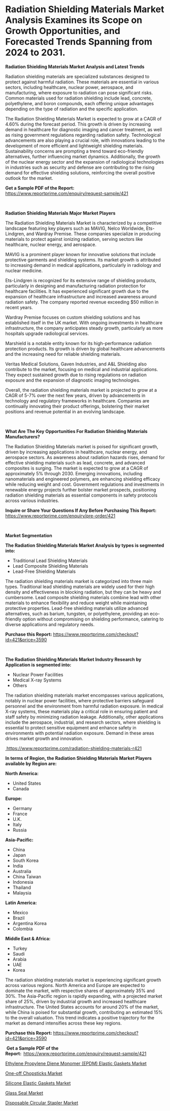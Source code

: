 <p><h1>Radiation Shielding Materials Market Analysis Examines its Scope on Growth Opportunities, and Forecasted Trends Spanning from 2024 to 2031.</h1></p><p><strong>Radiation Shielding Materials Market Analysis and Latest Trends</strong></p>
<p><p>Radiation shielding materials are specialized substances designed to protect against harmful radiation. These materials are essential in various sectors, including healthcare, nuclear power, aerospace, and manufacturing, where exposure to radiation can pose significant risks. Common materials used for radiation shielding include lead, concrete, polyethylene, and boron compounds, each offering unique advantages depending on the type of radiation and the specific application.</p><p>The Radiation Shielding Materials Market is expected to grow at a CAGR of 4.60% during the forecast period. This growth is driven by increasing demand in healthcare for diagnostic imaging and cancer treatment, as well as rising government regulations regarding radiation safety. Technological advancements are also playing a crucial role, with innovations leading to the development of more efficient and lightweight shielding materials. Sustainability concerns are prompting a trend toward eco-friendly alternatives, further influencing market dynamics. Additionally, the growth of the nuclear energy sector and the expansion of radiological technologies in industries such as security and defense are contributing to the rising demand for effective shielding solutions, reinforcing the overall positive outlook for the market.</p></p>
<p><strong>Get a Sample PDF of the Report:&nbsp;</strong> <a href="https://www.reportprime.com/enquiry/request-sample/421">https://www.reportprime.com/enquiry/request-sample/421</a></p>
<p>&nbsp;</p>
<p><strong>Radiation Shielding Materials Major Market Players</strong></p>
<p><p>The Radiation Shielding Materials Market is characterized by a competitive landscape featuring key players such as MAVIG, Nelco Worldwide, Ets-Lindgren, and Wardray Premise. These companies specialize in producing materials to protect against ionizing radiation, serving sectors like healthcare, nuclear energy, and aerospace.</p><p>MAVIG is a prominent player known for innovative solutions that include protective garments and shielding systems. Its market growth is attributed to increasing demand in medical applications, particularly in radiology and nuclear medicine. </p><p>Ets-Lindgren is recognized for its extensive range of shielding products, particularly in designing and manufacturing radiation protection for healthcare facilities. It has experienced significant growth due to the expansion of healthcare infrastructure and increased awareness around radiation safety. The company reported revenue exceeding $50 million in recent years.</p><p>Wardray Premise focuses on custom shielding solutions and has established itself in the UK market. With ongoing investments in healthcare infrastructure, the company anticipates steady growth, particularly as more hospitals upgrade radiological services.</p><p>Marshield is a notable entity known for its high-performance radiation protection products. Its growth is driven by global healthcare advancements and the increasing need for reliable shielding materials.</p><p>Veritas Medical Solutions, Gaven Industries, and A&L Shielding also contribute to the market, focusing on medical and industrial applications. They expect sustained growth due to rising regulations on radiation exposure and the expansion of diagnostic imaging technologies.</p><p>Overall, the radiation shielding materials market is projected to grow at a CAGR of 5-7% over the next few years, driven by advancements in technology and regulatory frameworks in healthcare. Companies are continually innovating their product offerings, bolstering their market positions and revenue potential in an evolving landscape.</p></p>
<p>&nbsp;</p>
<p><strong>What Are The Key Opportunities For Radiation Shielding Materials Manufacturers?</strong></p>
<p><p>The Radiation Shielding Materials market is poised for significant growth, driven by increasing applications in healthcare, nuclear energy, and aerospace sectors. As awareness about radiation hazards rises, demand for effective shielding materials such as lead, concrete, and advanced composites is surging. The market is expected to grow at a CAGR of approximately 5% through 2030. Emerging innovations, including nanomaterials and engineered polymers, are enhancing shielding efficacy while reducing weight and cost. Government regulations and investments in renewable energy projects further bolster market prospects, positioning radiation shielding materials as essential components in safety protocols across various industries.</p></p>
<p><strong>Inquire or Share Your Questions If Any Before Purchasing This Report:</strong> <a href="https://www.reportprime.com/enquiry/pre-order/421">https://www.reportprime.com/enquiry/pre-order/421</a></p>
<p>&nbsp;</p>
<p><strong>Market Segmentation</strong></p>
<p><strong>The Radiation Shielding Materials Market Analysis by types is segmented into:</strong></p>
<p><ul><li>Traditional Lead Shielding Materials</li><li>Lead Composite Shielding Materials</li><li>Lead-Free Shielding Materials</li></ul></p>
<p><p>The radiation shielding materials market is categorized into three main types. Traditional lead shielding materials are widely used for their high density and effectiveness in blocking radiation, but they can be heavy and cumbersome. Lead composite shielding materials combine lead with other materials to enhance flexibility and reduce weight while maintaining protective properties. Lead-free shielding materials utilize advanced alternatives, such as barium, tungsten, or polyethylene, providing an eco-friendly option without compromising on shielding performance, catering to diverse applications and regulatory needs.</p></p>
<p><strong>Purchase this Report:&nbsp;</strong><a href="https://www.reportprime.com/checkout?id=421&price=3590">https://www.reportprime.com/checkout?id=421&price=3590</a></p>
<p>&nbsp;</p>
<p><strong>The Radiation Shielding Materials Market Industry Research by Application is segmented into:</strong></p>
<p><ul><li>Nuclear Power Facilities</li><li>Medical X-ray Systems</li><li>Others</li></ul></p>
<p><p>The radiation shielding materials market encompasses various applications, notably in nuclear power facilities, where protective barriers safeguard personnel and the environment from harmful radiation exposure. In medical X-ray systems, these materials play a critical role in ensuring patient and staff safety by minimizing radiation leakage. Additionally, other applications include the aerospace, industrial, and research sectors, where shielding is essential to protect sensitive equipment and enhance safety in environments with potential radiation exposure. Demand in these areas drives market growth and innovation.</p></p>
<p><a href="https://www.reportprime.com/radiation-shielding-materials-r421">&nbsp;https://www.reportprime.com/radiation-shielding-materials-r421</a></p>
<p><strong>In terms of Region, the Radiation Shielding Materials Market Players available by Region are:</strong></p>
<p>
    <p> <strong> North America: </strong>
        <ul>
            <li>United States</li>
            <li>Canada</li>
        </ul>
        </p> 
    <p> <strong> Europe: </strong>
        <ul>
            <li>Germany</li>
            <li>France</li>
            <li>U.K.</li>
            <li>Italy</li>
            <li>Russia</li>
        </ul>
        </p> 
    <p> <strong> Asia-Pacific: </strong>
        <ul>
            <li>China</li>
            <li>Japan</li>
            <li>South Korea</li>
            <li>India</li>
            <li>Australia</li>
            <li>China Taiwan</li>
            <li>Indonesia</li>
            <li>Thailand</li>
            <li>Malaysia</li>
        </ul>
        </p> 
    <p> <strong> Latin America: </strong>
        <ul>
            <li>Mexico</li>
            <li>Brazil</li>
            <li>Argentina Korea</li>
            <li>Colombia</li>
        </ul>
        </p> 
    <p> <strong> Middle East & Africa: </strong>
        <ul>
            <li>Turkey</li>
            <li>Saudi</li>
            <li>Arabia</li>
            <li>UAE</li>
            <li>Korea</li>
        </ul>
    </p>
    </p>
<p><p>The radiation shielding materials market is experiencing significant growth across various regions. North America and Europe are expected to dominate the market, with respective shares of approximately 35% and 30%. The Asia-Pacific region is rapidly expanding, with a projected market share of 25%, driven by industrial growth and increased healthcare infrastructure. The United States accounts for around 20% of the market, while China is poised for substantial growth, contributing an estimated 15% to the overall valuation. This trend indicates a positive trajectory for the market as demand intensifies across these key regions.</p></p>
<p><strong>Purchase this Report: </strong><a href="https://www.reportprime.com/checkout?id=421&price=3590">https://www.reportprime.com/checkout?id=421&price=3590</a></p>
<p>&nbsp;<strong>Get a Sample PDF of the Report:&nbsp;&nbsp;</strong><a href="https://www.reportprime.com/enquiry/request-sample/421">https://www.reportprime.com/enquiry/request-sample/421</a></p>
<p><strong></strong></p>
<p><p><a href="https://issuu.com/reportprime-2/docs/ethylene-propylene-diene-monomer-ep_55140f5642c082">Ethylene Propylene Diene Monomer (EPDM) Elastic Gaskets Market</a></p><p><a href="https://www.linkedin.com/pulse/market-forecasting-change-global-one-off-chopsticks-dynamics-as6wf?trackingId=8KF3tI3eRM6QobLPnh%2BIiQ%3D%3D">One-off Chopsticks Market</a></p><p><a href="https://issuu.com/reportprime-2/docs/silicone-elastic-gaskets-market-siz_0188bac7456368">Silicone Elastic Gaskets Market</a></p><p><a href="https://medium.com/@bradleyills65767/glass-seal-market-evolution-global-trends-and-regional-dynamics-2024-2031-164d59f306cf">Glass Seal Market</a></p><p><a href="https://www.linkedin.com/pulse/disposable-circular-stapler-market-research-report-includes-analysis-8sslf?trackingId=ah9rD9BNQRCk9xEqC%2FNT6w%3D%3D">Disposable Circular Stapler Market</a></p></p>